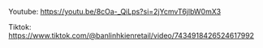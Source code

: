 Youtube: https://youtu.be/8cOa-_QiLps?si=2jYcmvT6jlbW0mX3

Tiktok: https://www.tiktok.com/@banlinhkienretail/video/7434918426524617992